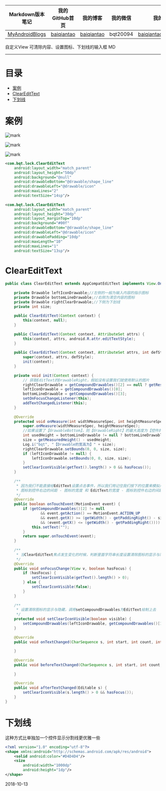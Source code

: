 | Markdown版本笔记 | 我的GitHub首页 | 我的博客 | 我的微信 | 我的邮箱 |  
| :------------: | :------------: | :------------: | :------------: | :------------: |  
| [MyAndroidBlogs][Markdown] | [baiqiantao][GitHub] | [baiqiantao][博客] | bqt20094 | baiqiantao@sina.com |  
  
[Markdown]:https://github.com/baiqiantao/MyAndroidBlogs  
[GitHub]:https://github.com/baiqiantao  
[博客]:http://www.cnblogs.com/baiqiantao/  
  
自定义View 可清除内容、设置图标、下划线的输入框 MD    
***  
目录  
===  

- [案例](#案例)
- [ClearEditText](#ClearEditText)
- [下划线](#下划线)
  
# 案例  
![mark](http://pfpk8ixun.bkt.clouddn.com/blog/181013/04Ehg00F6c.png?imageslim)  
  
![mark](http://pfpk8ixun.bkt.clouddn.com/blog/181013/LL6a8H35IA.png?imageslim)  
  
![mark](http://pfpk8ixun.bkt.clouddn.com/blog/181013/926Kleaf06.png?imageslim)  
  
```xml  
<com.bqt.lock.ClearEditText  
    android:layout_width="match_parent"  
    android:layout_height="50dp"  
    android:background="@null"  
    android:drawableBottom="@drawable/shape_line"  
    android:drawableLeft="@drawable/icon"  
    android:maxLines="2"  
    android:textSize="14sp"/>  
  
<com.bqt.lock.ClearEditText  
    android:layout_width="match_parent"  
    android:layout_height="30dp"  
    android:layout_marginTop="10dp"  
    android:background="#00f"  
    android:drawableBottom="@drawable/shape_line"  
    android:drawableLeft="@drawable/icon"  
    android:drawablePadding="10dp"  
    android:maxLength="10"  
    android:maxLines="1"  
    android:textSize="13sp"/>  
```  
  
# ClearEditText  
```java  
public class ClearEditText extends AppCompatEditText implements View.OnFocusChangeListener, TextWatcher {  
      
    private Drawable leftIconDrawable;//左侧的一般为输入内容的指示图标  
    private Drawable bottomLineDrawable;//右侧为清空内容的图标  
    private Drawable rightClearDrawable;//下侧为下划线  
    private int size;  
      
    public ClearEditText(Context context) {  
        this(context, null);  
    }  
      
    public ClearEditText(Context context, AttributeSet attrs) {  
        this(context, attrs, android.R.attr.editTextStyle);  
    }  
      
    public ClearEditText(Context context, AttributeSet attrs, int defStyle) {  
        super(context, attrs, defStyle);  
        init(context);  
    }  
      
    private void init(Context context) {  
        // 获取EditText的DrawableRight，假如没有设置我们就使用默认的图片  
        rightClearDrawable = getCompoundDrawables()[2] == null ? getResources().getDrawable(R.drawable.icon_clean) : getCompoundDrawables()[2];  
        leftIconDrawable = getCompoundDrawables()[0];  
        bottomLineDrawable = getCompoundDrawables()[3];  
        setOnFocusChangeListener(this);  
        addTextChangedListener(this);  
    }  
      
    @Override  
    protected void onMeasure(int widthMeasureSpec, int heightMeasureSpec) {  
        super.onMeasure(widthMeasureSpec, heightMeasureSpec);  
        //如果设置了【drawableBottom】，则【drawableRight】的最大高度为【控件的高度 - drawableBottom的高度 - drawablePadding】  
        int usedHeight = bottomLineDrawable != null ? bottomLineDrawable.getIntrinsicHeight() * 2 + getCompoundDrawablePadding() : 0;  
        size = getMeasuredHeight() - usedHeight;  
        Log.i("bqt", "【Drawable的宽高为】" + size);  
        rightClearDrawable.setBounds(0, 0, size, size);  
        if (leftIconDrawable != null) {  
            leftIconDrawable.setBounds(0, 0, size, size);  
        }  
        setClearIconVisible(getText().length() > 0 && hasFocus());  
    }  
      
    /**  
     * 因为我们不能直接给EditText设置点击事件，所以我们用记住我们按下的位置来模拟点击事件 当我们按下的位置 在 EditText的宽度 -  
     * 图标到控件右边的间距 - 图标的宽度 和 EditText的宽度 - 图标到控件右边的间距之间我们就算点击了图标，竖直方向没有考虑  
     */  
    @Override  
    public boolean onTouchEvent(MotionEvent event) {  
        if (getCompoundDrawables()[2] != null  
                && event.getAction() == MotionEvent.ACTION_UP  
                && event.getX() >= (getWidth() - getPaddingRight() - size)  
                && (event.getX() <= (getWidth() - getPaddingRight()))) {  
            this.setText("");  
        }  
        return super.onTouchEvent(event);  
    }  
      
    /**  
     * 当ClearEditText焦点发生变化的时候，判断里面字符串长度设置清除图标的显示与隐藏  
     */  
    @Override  
    public void onFocusChange(View v, boolean hasFocus) {  
        if (hasFocus) {  
            setClearIconVisible(getText().length() > 0);  
        } else {  
            setClearIconVisible(false);  
        }  
    }  
      
    /**  
     * 设置清除图标的显示与隐藏，调用setCompoundDrawables为EditText绘制上去  
     */  
    protected void setClearIconVisible(boolean visible) {  
        setCompoundDrawables(leftIconDrawable, getCompoundDrawables()[1], visible ? rightClearDrawable : null, bottomLineDrawable);  
    }  
      
    @Override  
    public void onTextChanged(CharSequence s, int start, int count, int after) {  
      
    }  
      
    @Override  
    public void beforeTextChanged(CharSequence s, int start, int count, int after) {  
      
    }  
      
    @Override  
    public void afterTextChanged(Editable s) {  
        setClearIconVisible(s.length() > 0 && hasFocus());  
    }  
}  
```  
  
# 下划线  
这种方式比单独加一个控件显示分割线更优雅一些  
  
```xml  
<?xml version="1.0" encoding="utf-8"?>  
<shape xmlns:android="http://schemas.android.com/apk/res/android">  
    <solid android:color="#D4D4D4"/>  
    <size  
        android:width="1000dp"  
        android:height="1dp"/>  
</shape>  
```  
  
2018-10-13  

